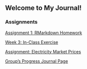 ## Welcome to My Journal!

### Assignments

[Assignment 1: RMarkdown Homework](BDA-503-W1.html)

[Week 3: In-Class Exercise](Week3-In-Class-Exercise.html) 

[Assignment: Electricity Market Prices](Assignment_Electricity_Market_Analysis.html)

[Group’s Progress Journal Page](https://pjournal.github.io/mef04g-a-k-a-r/)


